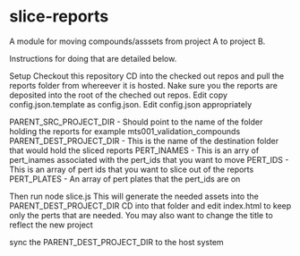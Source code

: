 # slice-reports

A module for moving compounds/asssets from project A to project B.

Instructions for doing that are detailed below.

Setup
Checkout this repository
CD into the checked out repos and pull the reports folder from whereever it is hosted. Nake sure you the reports are deposited into the root of the cheched out repos.
Edit copy config.json.template as config.json.
Edit config.json appropriately 

PARENT_SRC_PROJECT_DIR - Should point to the name of the folder holding the reports for example mts001_validation_compounds
PARENT_DEST_PROJECT_DIR - This is the name of the destination folder that would hold the sliced reports
PERT_INAMES - This is an arry of pert_inames associated with the pert_ids that you want to move
PERT_IDS - This is an array of pert ids that you want to slice out of the reports
PERT_PLATES - An array of pert plates that the pert_ids are on

Then run node slice.js
This will generate the needed assets into the PARENT_DEST_PROJECT_DIR
CD into that folder and edit index.html to keep only the perts that are needed. You may also want to change the title to reflect the new project

sync the PARENT_DEST_PROJECT_DIR to the host system


